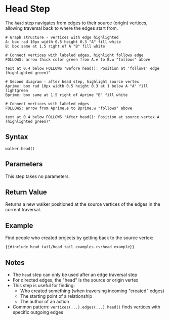 # Head Step

The `head` step navigates from edges to their source (origin) vertices, allowing traversal back to where the edges start
from.

```pikchr
# Graph structure - vertices with edge highlighted
A: box rad 10px width 0.5 height 0.3 "A" fill white
B: box same at 1.5 right of A "B" fill white

# Connect vertices with labeled edges, highlight follows edge
FOLLOWS: arrow thick color green from A.e to B.w "follows" above

text at 0.4 below FOLLOWS "Before head(): Position at 'follows' edge (highlighted green)"

# Second diagram - after head step, highlight source vertex
Aprime: box rad 10px width 0.5 height 0.3 at 1 below A "A" fill lightgreen
Bprime: box same at 1.5 right of Aprime "B" fill white

# Connect vertices with labeled edges
FOLLOWS: arrow from Aprime.e to Bprime.w "follows" above

text at 0.4 below FOLLOWS "After head(): Position at source vertex A (highlighted green)"
```

## Syntax

```rust,noplayground
walker.head()
```

## Parameters

This step takes no parameters.

## Return Value

Returns a new walker positioned at the source vertices of the edges in the current traversal.

## Example

Find people who created projects by getting back to the source vertex:

```rust,noplayground
{{#include head_tail/head_tail_examples.rs:head_example}}
```

## Notes

- The `head` step can only be used after an edge traversal step
- For directed edges, the "head" is the source or origin vertex
- This step is useful for finding:
    - Who created something (when traversing incoming "created" edges)
    - The starting point of a relationship
    - The author of an action
- Common pattern: `vertices(...).edges(...).head()` finds vertices with specific outgoing edges